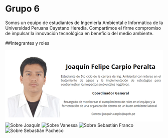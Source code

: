 ﻿# Grupo 6
Somos un equipo de estudiantes de Ingeniería Ambiental e Informática de la Universidad Peruana Cayetano Heredia. Compartimos el firme compromiso de impulsar la innovación tecnológica en beneficio del medio ambiente.

##Integrantes y roles

![Sobre Joaquín](https://github.com/sebastianfranco1342/FundamentosdeDisenoGrupo6/blob/main/Carpetas%20del%20Proyecto/Im%C3%A1genes/PerfilJoaqu%C3%ADn.png?raw=true)
![Sobre Joaquín](https://github.com/sebastianfranco1342/FundamentosdeDisenoGrupo6/blob/main/Carpetas%20del%20Proyecto/Im%C3%A1genes/PerfilMayerly.jpeg?raw=true)
![Sobre Vanessa](https://github.com/sebastianfranco1342/FundamentosdeDisenoGrupo6/blob/main/Carpetas%20del%20Proyecto/Im%C3%A1genes/PerfilVanesa.jpg?raw=true)
![Sobre Sebastián Franco](https://github.com/sebastianfranco1342/FundamentosdeDisenoGrupo6/blob/main/Carpetas%20del%20Proyecto/Im%C3%A1genes/PerfilSebastianf.png?raw=true)
![Sobre Sebastíán Pacheco](https://github.com/sebastianfranco1342/FundamentosdeDisenoGrupo6/blob/main/Carpetas%20del%20Proyecto/Im%C3%A1genes/PerfilSebastianPacheco.png?raw=true)
